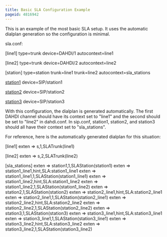 ```yaml
---
title: Basic SLA Configuration Example
pageid: 4816942
---
```


This is an example of the most basic SLA setup. It uses the automatic dialplan generation so the configuration is minimal.   

sla.conf:



[line1]
type=trunk 
device=DAHDI/1 
autocontext=line1 

[line2] 
type=trunk 
device=DAHDI/2 
autocontext=line2 

[station] 
type=station 
trunk=line1 
trunk=line2 
autocontext=sla\_stations 

[station1](station) 
device=SIP/station1 

[station2](station) 
device=SIP/station2 

[station3](station) 
device=SIP/station3

With this configuration, the dialplan is generated automatically. The first DAHDI channel should have its context set to "line1" and the second should be set to "line2" in dahdi.conf. In sip.conf, station1, station2, and station3 should all have their context set to "sla\_stations".   

For reference, here is the automatically generated dialplan for this situation:



[line1] 
exten => s,1,SLATrunk(line1) 

[line2] 
exten => s,2,SLATrunk(line2) 

[sla\_stations] 
exten => station1,1,SLAStation(station1) 
exten => station1\_line1,hint,SLA:station1\_line1 
exten => station1\_line1,1,SLAStation(station1\_line1) 
exten => station1\_line2,hint,SLA:station1\_line2 
exten => station1\_line2,1,SLAStation(station1\_line2) 
exten => station2,1,SLAStation(station2) 
exten => station2\_line1,hint,SLA:station2\_line1 
exten => station2\_line1,1,SLAStation(station2\_line1) 
exten => station2\_line2,hint,SLA:station2\_line2 
exten => station2\_line2,1,SLAStation(station2\_line2) 
exten => station3,1,SLAStation(station3) 
exten => station3\_line1,hint,SLA:station3\_line1 
exten => station3\_line1,1,SLAStation(station3\_line1) 
exten => station3\_line2,hint,SLA:station3\_line2 
exten => station3\_line2,1,SLAStation(station3\_line2)
